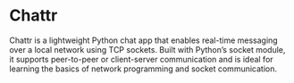 # Chattr
Chattr is a lightweight Python chat app that enables real-time messaging over a local network using TCP sockets. Built with Python’s socket module, it supports peer-to-peer or client-server communication and is ideal for learning the basics of network programming and socket communication.
